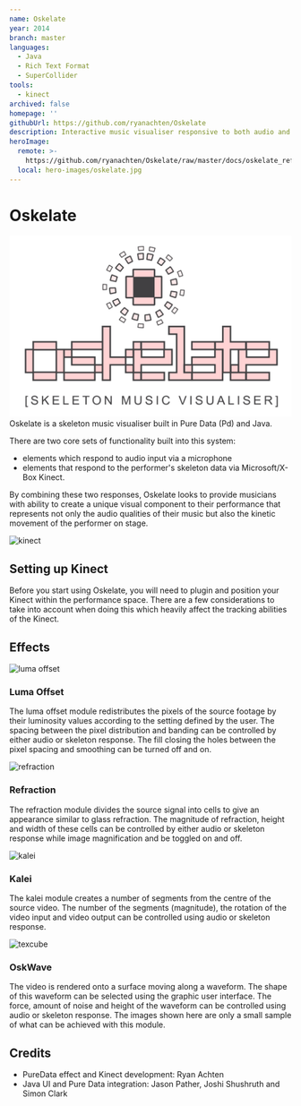```yaml
---
name: Oskelate
year: 2014
branch: master
languages:
  - Java
  - Rich Text Format
  - SuperCollider
tools:
  - kinect
archived: false
homepage: ''
githubUrl: https://github.com/ryanachten/Oskelate
description: Interactive music visualiser responsive to both audio and performer
heroImage:
  remote: >-
    https://github.com/ryanachten/Oskelate/raw/master/docs/oskelate_refraction.gif
  local: hero-images/oskelate.jpg
---
```

# Oskelate

![heading](https://github.com/ryanachten/Oskelate/raw/master/docs/oskelate_header.png)
Oskelate is a skeleton music visualiser built in Pure Data (Pd) and Java.

There are two core sets of functionality built into this system:

- elements which respond to audio input via a microphone
- elements that respond to the performer's skeleton data via Microsoft/X-Box Kinect.

By combining these two responses, Oskelate looks to provide musicians with ability to create a unique visual component to their performance that represents not only the audio qualities of their music but also the kinetic movement of the performer on stage.

![kinect](https://github.com/ryanachten/Oskelate/raw/master/docs/oskelate_kinect.gif)

## Setting up Kinect

Before you start using Oskelate, you will need to plugin and position your Kinect within the performance space. There are a few considerations to take into account when doing this which heavily affect the tracking abilities of the Kinect.

## Effects

![luma offset](https://github.com/ryanachten/Oskelate/raw/master/docs/oskelate_luma.gif)

### Luma Offset

The luma offset module redistributes the pixels of the source footage by their luminosity values according to the setting defined by the user. The spacing between the pixel distribution and banding can be controlled by either audio or skeleton response. The fill closing the holes between the pixel spacing and smoothing can be turned off and on.

![refraction](https://github.com/ryanachten/Oskelate/raw/master/docs/oskelate_refraction.gif)

### Refraction

The refraction module divides the source signal into cells to give an appearance similar to glass refraction. The magnitude of refraction, height and width of these cells can be controlled by either audio or skeleton response while image magnification and be toggled on and off.

![kalei](https://github.com/ryanachten/Oskelate/raw/master/docs/oskelate_kalei.gif)

### Kalei

The kalei module creates a number of segments from the centre of the source video. The number of the segments (magnitude), the rotation of the video input and video output can be controlled using audio or skeleton response.

![texcube](https://github.com/ryanachten/Oskelate/raw/master/docs/oskelate_oskwave.gif)

### OskWave

The video is rendered onto a surface moving along a waveform. The shape of this waveform can be selected using the graphic user interface. The force, amount of noise and height of the waveform can be controlled using audio or skeleton response. The images shown here are only a small sample of what can be achieved with this module.

## Credits

- PureData effect and Kinect development: Ryan Achten
- Java UI and Pure Data integration: Jason Pather, Joshi Shushruth and Simon Clark
